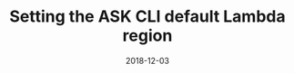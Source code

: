 ---
date: 2018-12-03
title: Setting the ASK CLI default Lambda region
video_id: p22ZJSyVK5k
description: Set the default AWS region that the ASK CLI will use to deploy Lambda functions.
categories:
  - Amazon-Alexa
resources:
  - name: Source code
    link: https://github.com/skilltemplates/
  - name: Dabble Lab
    link: https://dabblelab.com
type: Video
set: 
set_order: 120
---